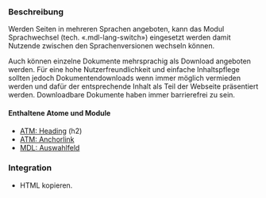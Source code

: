 ### Beschreibung

Werden Seiten in mehreren Sprachen angeboten, kann das Modul Sprachwechsel (tech. «.mdl-lang-switch») eingesetzt werden damit Nutzende zwischen den Sprachenversionen wechseln können.
 
Auch können einzelne Dokumente mehrsprachig als Download angeboten werden. Für eine hohe Nutzerfreundlichkeit und einfache Inhaltspflege sollten jedoch Dokumentendownloads wenn immer möglich vermieden werden und dafür der entsprechende Inhalt als Teil der Webseite präsentiert werden. Downloadbare Dokumente haben immer barrierefrei zu sein. 

#### Enthaltene Atome und Module
* <a href="../../atoms/headings/headings.html">ATM: Heading</a> (h2)
* <a href="../../atoms/anchorlink/anchorlink.html">ATM: Anchorlink</a>
* <a href="../drilldown_select/drilldown_select.html">MDL: Auswahlfeld</a>


### Integration

* HTML kopieren.
